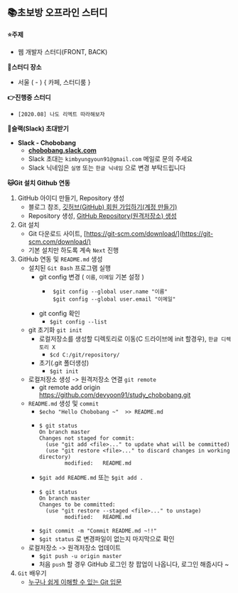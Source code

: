 **📚초보방 오프라인 스터디**
--

**⭐️주제**
- 웹 개발자 스터디(FRONT, BACK)

**🏫스터디 장소**
- 서울 ( - ) { 카페, 스터디룸 }

**👉진행중 스터디**
- `[2020.08] 나도 리엑트 따라해보자`

**📢슬랙(Slack) 초대받기**
- **Slack - Chobobang**
  - **[chobobang.slack.com](https://chobobang.slack.com/)**
  - Slack 초대는 `kimbyungyoun91@gmail.com` 메일로 문의 주세요 
  - Slack 닉네임은 `실명` 또는 `한글 닉네임` 으로 변경 부탁드립니다 

**🐱Git 설치 Github 연동** 
1. GitHub 아이디 만들기, Repository 생성   
   - 블로그 참조, [깃허브(GitHub) 회원 가입하기(계정 만들기)](https://goddaehee.tistory.com/218) 
   - Repository 생성, [GitHub Repository(원격저장소) 생성](https://goddaehee.tistory.com/221)         
2. Git 설치   
   - Git 다운로드 사이트, [https://git-scm.com/download/](https://git-scm.com/download/)   
   - 기본 설치만 하도록 계속 `Next` 진행   
3. GitHub 연동 및 `README.md` 생성
   - 설치된 `Git Bash` 프로그램 실행    
      - git config 변경 ( `이름`, `이메일` 기본 설정 )   
        - ```
           $git config --global user.name "이름"   
           $git config --global user.email "이메일"   
          ```
      - git config 확인 
        - ```$git config --list``` 
   - git 초기화 `git init`
      - 로컬저장소를 생성할 디렉토리로 이동(C 드라이브에 init 할경우), `한글 디렉토리 X`
        - `$cd C:/git/repository/`
      - 초기(.git 폴더생성)
        - `$git init`
   - 로컬저장소 생성 -> 원격저장소 연결 `git remote`
      - git remote add origin https://github.com/devyoon91/study_chobobang.git
   - `README.md` 생성 및 `commit` 
      - `$echo "Hello Chobobang ~"  >> README.md`
      - ```
        $ git status
        On branch master
        Changes not staged for commit:
          (use "git add <file>..." to update what will be committed)
          (use "git restore <file>..." to discard changes in working directory)
                modified:   README.md
        ```
      - `$git add README.md` 또는 `$git add .`
      - ```
        $ git status
        On branch master
        Changes to be committed:
          (use "git restore --staged <file>..." to unstage)
                modified:   README.md
        ```
      - `$git commit -m "Commit README.md ~!!"`
      - `$git status` 로 변경파일이 없는지 마지막으로 확인
   - 로컬저장소 -> 원격저장소 업데이트 
      - `$git push -u origin master`
      - 처음 `push` 할 경우 GitHub 로그인 창 팝업이 나옵니다, 로그인 해줍시다 ~
4. `Git` 배우기
    - [누구나 쉽게 이해할 수 있는 Git 입문](https://backlog.com/git-tutorial/kr/) 
